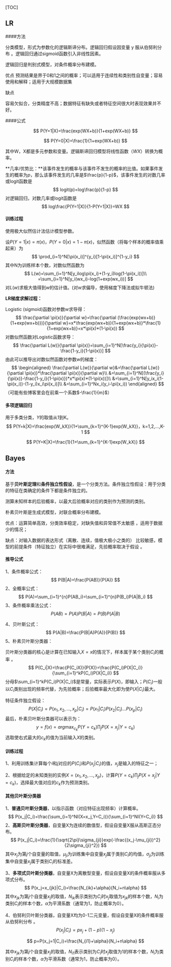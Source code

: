 [TOC]

## LR

####方法

分类模型，形式为参数化的逻辑斯谛分布。逻辑回归假设因变量 y 服从伯努利分布 。逻辑回归通过sigmoid函数引入非线性因素。

逻辑回归是判别式模型，对条件概率分布建模。

优点
预测结果是界于0和1之间的概率；可以适用于连续性和类别性自变量；容易使用和解释；适用于大规模数据集

缺点

容易欠拟合，分类精度不高；数据特征有缺失或者特征空间很大时表现效果并不好。 

####公式

$$
P(Y=1|X)=\frac{exp(WX+b)}{1+exp(WX+b)}
$$

$$
P(Y=0|X)=\frac{1}{1+exp(WX+b)}
$$

其中W，X都是多元参数和变量。逻辑斯谛回归模型将线性函数（$WX$）转换为概率。

**几率/优势比：**该事件发生的概率与该事件不发生的概率的比值。如果事件发生的概率为$p$，那么该事件发生的几率是$\frac{p}{1-p}$，该事件发生的对数几率或logit函数是
$$
logit(p)=log\frac{p}{1-p}
$$
对逻辑回归，对数几率或logit函数是
$$
log\frac{P(Y=1|X)}{1-P(Y=1|X)}=WX
$$

#### 训练过程

使用极大似然估计法估计模型参数。

设$P(Y=1|x)=\pi(x)$，$P(Y=0|x)=1-\pi(x)$，似然函数（将每个样本的概率值乘起来）为
$$
\prod_{i=1}^N[\pi(x_i)]^{y_i}[1-\pi(x_i)]^{1-y_i}
$$
其中N为训练样本个数，对数似然函数为
$$
L(w)=\sum_{i=1}^N[y_ilog\pi(x_i)+(1-y_i)log(1-\pi(x_i))]\\
=\sum_{i=1}^N[y_i(wx_i)-log(1+exp(wx_i))]
$$
对$L(w)$求极大值得到$w$的估计值。(对$w$求偏导，使用梯度下降法或拟牛顿法)

**LR梯度求解过程：**

Logistic (sigmoid)函数对参数$w$求导得：
$$
\frac{\partial \pi(x)}{\partial w}=\frac{\partial (\frac{exp(wx+b)}{1+exp(wx+b)})}{\partial w}=x*\frac{exp(wx+b)}{1+exp(wx+b)}*\frac{1}{1+exp(wx+b)}=x*\pi(x)*(1-\pi(x))
$$
对数似然函数对Logistic函数求导：
$$
\frac{\partial L(w)}{\partial \pi(x)}=\sum_{i=1}^N[\frac{y_i}{\pi(x)}-\frac{1-y_i}{1-\pi(x)}]
$$
由此可以推导出对数似然函数对参数$w$的梯度：
$$
\begin{aligned}
\frac{\partial L(w)}{\partial w}&=\frac{\partial L(w)}{\partial \pi(x)}*\frac{\partial \pi(x)}{\partial w}\\
&=\sum_{i=1}^N[(\frac{y_i}{\pi(x)}-\frac{1-y_i}{1-\pi(x)})*x*\pi(x)*(1-\pi(x))]\\
&=\sum_{i=1}^N[y_ix_i(1-\pi(x_i))-(1-y_i)x_i\pi(x_i)]\\
&=\sum_{i=1}^Nx_i(y_i-\pi(x_i))
\end{aligned}
$$
（可能有些博客里会在前乘一个系数$-\frac{1}{m}$）

#### 多项逻辑回归

用于多类分类，$Y$的取值从1到K。
$$
P(Y=k|X)=\frac{exp(W_kX)}{1+\sum_{k=1}^{K-1}exp(W_kX)}，k=1,2,...,K-1
$$

$$
P(Y=K|X)=\frac{1}{1+\sum_{k=1}^{K-1}exp(W_kX)}
$$



## Bayes

#### 方法

基于**贝叶斯定理**和**条件独立性假设**，是一个分类方法。条件独立性假设：用于分类的特征在类确定的条件下都是条件独立的。

测算未知样本的后验概率，以最大后验概率对应的类别作为预测的类别。

朴素贝叶斯是生成式模型，对联合概率分布建模。

优点：运算简单高效，分类效率稳定，对缺失值和异常值不太敏感 ，适用于数据少的情况；

缺点：对输入数据的表达形式（离散、连续，值极大极小之类的） 比较敏感，模型的前提条件（特征独立）在实际中很难满足，先验概率取决于假设 。

#### 推导公式

1、条件概率公式：
$$
P(B|A)=\frac{P(AB)}{P(A)}
$$
2、全概率公式：
$$
P(A)=\sum_{i=1}^{n}P(AB_i)=\sum_{i=1}^{n}P(B_i)P(A|B_i)
$$
3、条件概率乘法公式：
$$
P(AB)=P(A)P(B|A)=P(B)P(A|B)
$$


4、贝叶斯公式：
$$
P(A|B)=\frac{P(B|A)P(A)}{P(B)}
$$
5、朴素贝叶斯分类器：

贝叶斯分类器的核心是计算在已知输入$X=x$的情况下，样本属于某个类别$C_i$的概率 。
$$
P(C_i|X)=\frac{P(C_iX)}{P(X)}=\frac{P(C_i)P(X|C_i)}{\sum_{i=1}^kP(C_i)P(X|C_i)}
$$
分母$\sum_{i=1}^kP(C_i)P(X|C_i)$是常量，实际表示$P(X)$，即输入；$P(C_i)$一般以$C_i$类别出现的频率代替，为先验概率；后验概率最大化即为使$P(X|C_i)$最大。

特征条件独立假设：
$$
P(X|C_i)=P(x_1,x_2,...,x_p|C_i)=P(x_1|C_i)P(x_2|C_i)...P(x_p|C_i)
$$
最后，朴素贝叶斯分类器可以表示为：
$$
y=f(x)=arg\max_{c_k}P(Y=c_k)\prod_jP(X=x_j|Y=c_k)
$$
选取使右式最大的$c_k$的值为当前输入$X$的类别。

#### 训练过程

1、利用训练集计算每个$i$和$j$对应的$P(C_i)$和$P(x_j|C_i)$的值，$x_j$是输入的特征之一；

2、根据给定的未知类别的实例$X=(x_1,x_2,...,x_p)$，计算$P(Y=c_k)\prod_jP(X=x_j|Y=c_k)$，选择最大值对应的$c_k$作为预测类别。

#### 其他贝叶斯分类器

1、**普通贝叶斯分类器**，以指示函数（对应特征出现频率）计算概率。
$$
P(x_j|C_i)=\frac{\sum_{i=1}^NI(X=x_j,Y=C_i)}{\sum_{i=1}^NI(Y=C_i)}
$$
2、**高斯贝叶斯分类器**，自变量X为连续的数值型，假设自变量X服从高斯正态分布。
$$
P(x_j|C_i)=\frac{1}{\sqrt{2\pi}\sigma_{ji}}exp(-\frac{(x_j-\mu_{ji})^2}{2\sigma_{ji}^2})
$$
其中$x_j$为第$j$个自变量的取值，$\mu_{ji}$为训练集中自变量$x_j$属于类别$C_i$的均值，$\sigma_{ji}$为训练集中自变量$x_j$属于类别$C_i$的标准差。 

3、**多项式贝叶斯分类器**，自变量X为离散型变量，假设自变量X的条件概率服从多项式分布。
$$
P(x_j=x_{jk}|C_i)=\frac{N_{ik}+\alpha}{N_i+n\alpha}
$$
其中$x_{jk}$为第$j$个自变量$x_j$的取值，$N_{ik}$表示类别为$C_i$时$x_j$取值为$x_{jk}$的样本个数，$N_i$为类别$C_i$的样本个数，$\alpha$为平滑系数（通常为1，防止概率为0）。

4、伯努利贝叶斯分类器，自变量X均为0-1二元变量，假设自变量X的条件概率服从伯努利分布 。
$$
P(x_j|C_i)=px_j+(1-p)(1-x_j)
$$

$$
p=P(x_j=1|C_i)=\frac{N_{i1}+\alpha}{N_i+n\alpha}
$$

其中$x_{jk}$为第$j$个自变量$x_j$的取值，$N_{i1}$表示类别为$C_i$时$x_j$取值为1的样本个数，$N_i$为类别$C_i$的样本个数，$\alpha$为平滑系数（通常为1，防止概率为0）。





